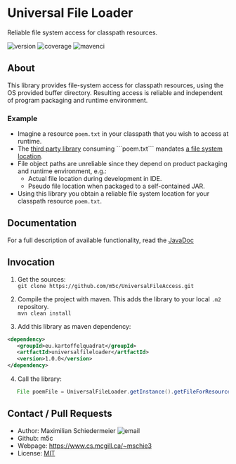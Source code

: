 # Universal File Loader

Reliable file system access for classpath resources.

![version](https://img.shields.io/badge/version-1.0.0-brightgreen)
![coverage](https://img.shields.io/badge/coverage-100%25-brightgreen)
![mavenci](https://github.com/m5c/UniversalFileLoader/actions/workflows/maven.yml/badge.svg)



## About

This library provides file-system access for classpath resources, using the OS provided buffer directory. Resulting access is reliable and independent of program packaging and runtime environment.
 
### Example

 * Imagine a resource ```poem.txt``` in your classpath that you wish to access at runtime.
 * The [third party library](https://download.eclipse.org/modeling/emf/emf/javadoc/2.4.2/org/eclipse/emf/ecore/resource/ResourceSet.html#getResource(org.eclipse.emf.common.util.URI,%20boolean)) consuming ```poem.txt``` mandates [a file system location](https://docs.oracle.com/javase/7/docs/api/java/io/File.html).
 * File object paths are unreliable since they depend on product packaging and runtime environment, e.g.:
    * Actual file location during development in IDE.
    * Pseudo file location when packaged to a self-contained JAR.
 * Using this library you obtain a reliable file system location for your classpath resource ```poem.txt```.
 
## Documentation

For a full description of available functionality, read the [JavaDoc](https://m5c.github.io/UniversalFileLoader/eu/kartoffelquadrat/ufl/package-summary.html)

## Invocation

 1. Get the sources:  
```git clone https://github.com/m5c/UniversalFileAccess.git```

 2. Compile the project with maven. This adds the library to your local ```.m2``` repository.  
```mvn clean install```
 
 3. Add this library as maven dependency:  
 ```xml
<dependency> 
    <groupId>eu.kartoffelquadrat</groupId>
    <artfactId>universalfileloader</artfactId>
    <version>1.0.0</version>
</dependency> 
```

 4. Call the library:
 ```java
    File poemFile = UniversalFileLoader.getInstance().getFileForResource("poem.txt");
```

## Contact / Pull Requests

 * Author: Maximilian Schiedermeier ![email](email.png)
 * Github: m5c
 * Webpage: https://www.cs.mcgill.ca/~mschie3
 * License: [MIT](https://opensource.org/licenses/MIT)

